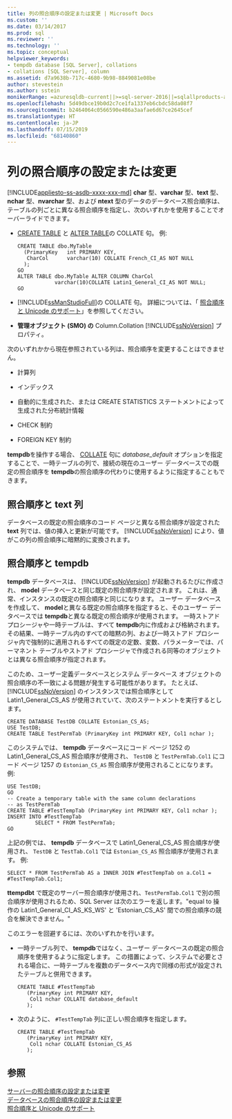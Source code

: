 ```yaml
---
title: 列の照合順序の設定または変更 | Microsoft Docs
ms.custom: ''
ms.date: 03/14/2017
ms.prod: sql
ms.reviewer: ''
ms.technology: ''
ms.topic: conceptual
helpviewer_keywords:
- tempdb database [SQL Server], collations
- collations [SQL Server], column
ms.assetid: d7a9638b-717c-4680-9b98-8849081e08be
author: stevestein
ms.author: sstein
monikerRange: =azuresqldb-current||>=sql-server-2016||=sqlallproducts-allversions||>=sql-server-linux-2017||=azuresqldb-mi-current
ms.openlocfilehash: 5d49dbce19b0d2c7ce1fa1337eb6cbdc58da08f7
ms.sourcegitcommit: b2464064c0566590e486a3aafae6d67ce2645cef
ms.translationtype: HT
ms.contentlocale: ja-JP
ms.lasthandoff: 07/15/2019
ms.locfileid: "68140860"
---
```

# <a name="set-or-change-the-column-collation"></a>列の照合順序の設定または変更
[!INCLUDE[appliesto-ss-asdb-xxxx-xxx-md](../../includes/appliesto-ss-asdb-xxxx-xxx-md.md)]
  **char** 型、**varchar** 型、**text** 型、**nchar** 型、**nvarchar** 型、および **ntext** 型のデータのデータベース照合順序は、テーブルの列ごとに異なる照合順序を指定し、次のいずれかを使用することでオーバーライドできます。  
  
-   [CREATE TABLE](../../t-sql/statements/create-table-transact-sql.md) と [ALTER TABLE](../../t-sql/statements/alter-table-transact-sql.md)の COLLATE 句。 例:  
  
    ```  
    CREATE TABLE dbo.MyTable  
      (PrimaryKey   int PRIMARY KEY,  
       CharCol      varchar(10) COLLATE French_CI_AS NOT NULL  
      );  
    GO  
    ALTER TABLE dbo.MyTable ALTER COLUMN CharCol  
                varchar(10)COLLATE Latin1_General_CI_AS NOT NULL;  
    GO  
    ```  
  
-   [!INCLUDE[ssManStudioFull](../../includes/ssmanstudiofull-md.md)]の COLLATE 句。 詳細については、「 [照合順序と Unicode のサポート](../../relational-databases/collations/collation-and-unicode-support.md)」を参照してください。  
  
-   **管理オブジェクト (SMO) の** Column.Collation [!INCLUDE[ssNoVersion](../../includes/ssnoversion-md.md)] プロパティ。  
  
 次のいずれかから現在参照されている列は、照合順序を変更することはできません。  
  
-   計算列  
  
-   インデックス  
  
-   自動的に生成された、または CREATE STATISTICS ステートメントによって生成された分布統計情報  
  
-   CHECK 制約  
  
-   FOREIGN KEY 制約  
  
 **tempdb**を操作する場合、 [COLLATE](~/t-sql/statements/collations.md) 句に *database_default* オプションを指定することで、一時テーブルの列で、接続の現在のユーザー データベースでの既定の照合順序を **tempdb**の照合順序の代わりに使用するように指定することもできます。  
  
## <a name="collations-and-text-columns"></a>照合順序と text 列  
 データベースの既定の照合順序のコード ページと異なる照合順序が設定された **text** 列では、値の挿入と更新が可能です。 [!INCLUDE[ssNoVersion](../../includes/ssnoversion-md.md)] により、値がこの列の照合順序に暗黙的に変換されます。  
  
## <a name="collations-and-tempdb"></a>照合順序と tempdb  
 **tempdb** データベースは、 [!INCLUDE[ssNoVersion](../../includes/ssnoversion-md.md)] が起動されるたびに作成され、 **model** データベースと同じ既定の照合順序が設定されます。 これは、通常、インスタンスの既定の照合順序と同じになります。 ユーザー データベースを作成して、 **model**と異なる既定の照合順序を指定すると、そのユーザー データベースでは **tempdb**と異なる既定の照合順序が使用されます。 一時ストアド プロシージャや一時テーブルは、すべて **tempdb**内に作成および格納されます。 その結果、一時テーブル内のすべての暗黙の列、および一時ストアド プロシージャ内で強制的に適用されるすべての既定の定数、変数、パラメーターでは、パーマネント テーブルやストアド プロシージャで作成される同等のオブジェクトとは異なる照合順序が指定されます。  
  
 このため、ユーザー定義データベースとシステム データベース オブジェクトの照合順序の不一致による問題が発生する可能性があります。 たとえば、 [!INCLUDE[ssNoVersion](../../includes/ssnoversion-md.md)] のインスタンスでは照合順序として Latin1_General_CS_AS が使用されていて、次のステートメントを実行するとします。  
  
```  
CREATE DATABASE TestDB COLLATE Estonian_CS_AS;  
USE TestDB;  
CREATE TABLE TestPermTab (PrimaryKey int PRIMARY KEY, Col1 nchar );  
```  
  
 このシステムでは、 **tempdb** データベースにコード ページ 1252 の Latin1_General_CS_AS 照合順序が使用され、 `TestDB` と `TestPermTab.Col1` にコード ページ 1257 の `Estonian_CS_AS` 照合順序が使用されることになります。 例:  
  
```  
USE TestDB;  
GO  
-- Create a temporary table with the same column declarations  
-- as TestPermTab  
CREATE TABLE #TestTempTab (PrimaryKey int PRIMARY KEY, Col1 nchar );  
INSERT INTO #TestTempTab  
         SELECT * FROM TestPermTab;  
GO  
```  
  
 上記の例では、 **tempdb** データベースで Latin1_General_CS_AS 照合順序が使用され、 `TestDB` と `TestTab.Col1` では `Estonian_CS_AS` 照合順序が使用されます。 例:  
  
```  
SELECT * FROM TestPermTab AS a INNER JOIN #TestTempTab on a.Col1 = #TestTempTab.Col1;  
```  
  
 **ttempdbt** で既定のサーバー照合順序が使用され、`TestPermTab.Col1` で別の照合順序が使用されるため、SQL Server は次のエラーを返します。"equal to 操作の Latin1_General_CI_AS_KS_WS' と 'Estonian_CS_AS' 間での照合順序の競合を解決できません。"  
  
 このエラーを回避するには、次のいずれかを行います。  
  
-   一時テーブル列で、 **tempdb**ではなく、ユーザー データベースの既定の照合順序を使用するように指定します。 この措置によって、システムで必要とされる場合に、一時テーブルを複数のデータベース内で同様の形式が設定されたテーブルと併用できます。  
  
    ```  
    CREATE TABLE #TestTempTab  
       (PrimaryKey int PRIMARY KEY,  
        Col1 nchar COLLATE database_default  
       );  
    ```  
  
-   次のように、 `#TestTempTab` 列に正しい照合順序を指定します。  
  
    ```  
    CREATE TABLE #TestTempTab  
       (PrimaryKey int PRIMARY KEY,  
        Col1 nchar COLLATE Estonian_CS_AS  
       );  
    ```  
  
## <a name="see-also"></a>参照  
 [サーバーの照合順序の設定または変更](../../relational-databases/collations/set-or-change-the-server-collation.md)   
 [データベースの照合順序の設定または変更](../../relational-databases/collations/set-or-change-the-database-collation.md)   
 [照合順序と Unicode のサポート](../../relational-databases/collations/collation-and-unicode-support.md)  
  
  
